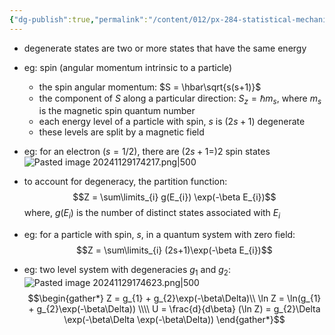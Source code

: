 ```yaml
---
{"dg-publish":true,"permalink":"/content/012/px-284-statistical-mechanics/e-single-particle-partition-function/px-284-e4-degeneracy/","noteIcon":"1","created":"2024-11-29T17:37:55.071+00:00","updated":"2024-11-29T17:52:22.874+00:00"}
---
```


- degenerate states are two or more states that have the same energy
- eg: spin (angular momentum intrinsic to a particle)
	- the spin angular momentum: $S = \hbar\sqrt{s(s+1)}$
	- the component of $S$ along a particular direction: $S_{z} = \hbar m_{s}$, where $m_{s}$ is the magnetic spin quantum number
	- each energy level of a particle with spin, $s$ is $(2s+1)$ degenerate
	- these levels are split by a magnetic field
- eg: for an electron $(s = 1/2)$, there are $(2s+1=)2$ spin states
![Pasted image 20241129174217.png|500](/img/user/pics/Pasted%20image%2020241129174217.png)

- to account for degeneracy, the partition function:
$$Z = \sum\limits_{i} g(E_{i}) \exp(-\beta E_{i})$$
	where, $g(E_i)$ is the number of distinct states associated with $E_i$ 
- eg: for a particle with spin, $s$, in a quantum system with zero field:
$$Z = \sum\limits_{i} (2s+1)\exp(-\beta E_{i})$$
- eg: two level system with degeneracies $g_1$ and $g_2:$
![Pasted image 20241129174623.png|500](/img/user/pics/Pasted%20image%2020241129174623.png)
$$\begin{gather*}
	Z = g_{1} + g_{2}\exp(-\beta\Delta)\\
	\ln Z  = \ln(g_{1} +  g_{2}\exp(-\beta\Delta)) \\\\
	U = \frac{d}{d\beta} (\ln Z) = g_{2}\Delta \exp(-\beta\Delta \exp(-\beta\Delta))
\end{gather*}$$
